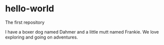 # hello-world
The first repository

I have a boxer dog named Dahmer and a little mutt named Frankie. We love exploring and going on adventures. 

